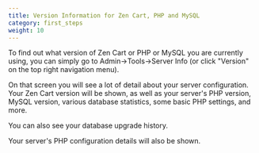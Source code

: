 ```yaml
---
title: Version Information for Zen Cart, PHP and MySQL
category: first_steps 
weight: 10
---
```


To find out what version of Zen Cart or PHP or MySQL you are currently using, you can simply go to Admin->Tools->Server Info (or click "Version" on the top right navigation menu).

On that screen you will see a lot of detail about your server configuration. Your Zen Cart version will be shown, as well as your server's PHP version, MySQL version, various database statistics, some basic PHP settings, and more.

You can also see your database upgrade history.

Your server's PHP configuration details will also be shown.

